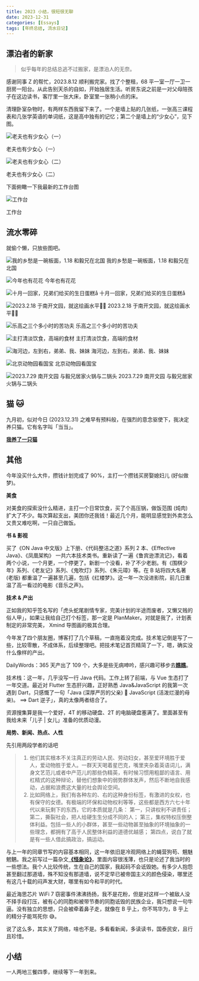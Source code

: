 ```yaml
---
title: 2023 小结，很短很无聊
date: 2023-12-31
categories: [Essays]
tags: [年终总结, 流水日记]
---
```


## 漂泊者的新家

> 似乎每年的总结总逃不过搬家，是漂泊人的无奈。

感谢同事 Z 的帮忙，2023.8.12 顺利搬完家。找了个整租，68 平一室一厅一卫一厨房一阳台。从此告别天杀的自如，开始独居生活。听房东说之前是一对父母陪孩子在这边读书，客厅里一张大床，卧室里一张稍小点的床。

清理卧室杂物时，有两样东西我留下来了。一个是墙上贴的几张纸，一张高三课程表和几张学英语的单词纸，这是高中独有的记忆；第二个是墙上的“少女心”，见下图。

![老夫也有少女心（一）](https://ikangjia.cn/images/article/2023%20%E5%B0%8F%E7%BB%93%EF%BC%88%E5%BE%88%E7%9F%AD%EF%BC%8C%E5%BE%88%E6%97%A0%E8%81%8A%EF%BC%89/%E5%B0%91%E5%A5%B3%E5%BF%831.jpeg)

老夫也有少女心（一）

![老夫也有少女心（二）](https://ikangjia.cn/images/article/2023%20%E5%B0%8F%E7%BB%93%EF%BC%88%E5%BE%88%E7%9F%AD%EF%BC%8C%E5%BE%88%E6%97%A0%E8%81%8A%EF%BC%89/%E5%B0%91%E5%A5%B3%E5%BF%832.jpeg)

老夫也有少女心（二）

下面俯瞰一下我最新的工作台图

![工作台](https://ikangjia.cn/images/article/2023%20%E5%B0%8F%E7%BB%93%EF%BC%88%E5%BE%88%E7%9F%AD%EF%BC%8C%E5%BE%88%E6%97%A0%E8%81%8A%EF%BC%89/%E5%B7%A5%E4%BD%9C%E5%8F%B0.jpeg)

工作台

## 流水零碎

就偷个懒，只放些图吧。

![我的乡愁是一碗板面，1.18 和毅兄在北国](https://ikangjia.cn/images/article/2023%20%E5%B0%8F%E7%BB%93%EF%BC%88%E5%BE%88%E7%9F%AD%EF%BC%8C%E5%BE%88%E6%97%A0%E8%81%8A%EF%BC%89/banmian.jpeg)
我的乡愁是一碗板面，1.18 和毅兄在北国

![今年也有花花](https://ikangjia.cn/images/article/2023%20%E5%B0%8F%E7%BB%93%EF%BC%88%E5%BE%88%E7%9F%AD%EF%BC%8C%E5%BE%88%E6%97%A0%E8%81%8A%EF%BC%89/flowers.jpeg)
今年也有花花

![十月一回家，兄弟们给买的生日蛋糕å](https://ikangjia.cn/images/article/2023%20%E5%B0%8F%E7%BB%93%EF%BC%88%E5%BE%88%E7%9F%AD%EF%BC%8C%E5%BE%88%E6%97%A0%E8%81%8A%EF%BC%89/dangao.jpeg)
十月一回家，兄弟们给买的生日蛋糕å

![2023.2.18 于南开文园，就这绘画水平😮‍💨](https://ikangjia.cn/images/article/2023%20%E5%B0%8F%E7%BB%93%EF%BC%88%E5%BE%88%E7%9F%AD%EF%BC%8C%E5%BE%88%E6%97%A0%E8%81%8A%EF%BC%89/paint1.jpeg)
2023.2.18 于南开文园，就这绘画水平😮‍💨

![乐高之三个多小时的苦功夫](https://ikangjia.cn/images/article/2023%20%E5%B0%8F%E7%BB%93%EF%BC%88%E5%BE%88%E7%9F%AD%EF%BC%8C%E5%BE%88%E6%97%A0%E8%81%8A%EF%BC%89/legao.jpeg)
乐高之三个多小时的苦功夫

![主打清淡饮食，高端的食材](https://ikangjia.cn/images/article/2023%20%E5%B0%8F%E7%BB%93%EF%BC%88%E5%BE%88%E7%9F%AD%EF%BC%8C%E5%BE%88%E6%97%A0%E8%81%8A%EF%BC%89/ynshiqingdan.jpeg)
主打清淡饮食，高端的食材

![海河边，左到右，弟弟、我、妹妹](https://ikangjia.cn/images/article/2023%20%E5%B0%8F%E7%BB%93%EF%BC%88%E5%BE%88%E7%9F%AD%EF%BC%8C%E5%BE%88%E6%97%A0%E8%81%8A%EF%BC%89/brother-river.jpeg)
海河边，左到右，弟弟、我、妹妹

![北京动物园看国宝](https://ikangjia.cn/images/article/2023%20%E5%B0%8F%E7%BB%93%EF%BC%88%E5%BE%88%E7%9F%AD%EF%BC%8C%E5%BE%88%E6%97%A0%E8%81%8A%EF%BC%89/xiongmao.jpeg)
北京动物园看国宝

![2023.7.29 南开文园 与毅兄居家火锅与二锅头](https://ikangjia.cn/images/article/2023%20%E5%B0%8F%E7%BB%93%EF%BC%88%E5%BE%88%E7%9F%AD%EF%BC%8C%E5%BE%88%E6%97%A0%E8%81%8A%EF%BC%89/erguotou.jpeg)
2023.7.29 南开文园 与毅兄居家火锅与二锅头

## 猫 🐱

九月初，似对今日 (2023.12.31) 之难早有预料般，在强烈的意念驱使下，我决定养只猫。它有名字叫「当当」。

[**我养了一只猫**](https://ikangjia.cn/2023/%E6%88%91%E5%85%BB%E4%BA%86%E4%B8%80%E5%8F%AA%E7%8C%AB%EF%BC%8C%E5%AE%83%E6%9C%89%E5%90%8D%E5%AD%97%E5%8F%AB%E5%BD%93%E5%BD%93/)

## 其他

今年没买什么大件，攒钱计划完成了 90%，主打一个攒钱买房娶媳妇儿 (好似做梦)。

**美食**

对美食的探索没什么精进，主打一个日常饮食，买了个高压锅，做饭范围 (炖肉) 扩大了不少。每次算起支出，美团你还我钱！最近几个月，能明显感觉到外卖怎么又贵又难吃啊，一只自己做饭。

**书 & 影视**

买了《ON Java 中文版》上下册、《代码整洁之道》系列 2 本、《Effective Java》、《凤凰架构》 一共六本技术类书。重新读了一遍《鲁宾逊漂流记》，看着两个小说，一个月更，一个停更了。新剧一个没看，补了不少老剧。有《围棋少年》系列、《老友记》系列、《鬼吹灯》系列、《朱元璋》等。在 B 站将四大名著 (老版) 都重温了一遍甚至几遍，包括《红楼梦》。这一年一次没进影院，前几日重温了高一看过的电影《音乐之声》。

**技术 & 产出**

正如我的知乎签名写的「虎头蛇尾剧情专家，完美计划的半途而废者，又懒又贱的俗人甲」，如果让我给自己打个标签，那一定是 PlanMaker。对就是我了，计划表制定的非常完美， Xmind 导图画的极其合理。

今年发了四个朋友圈，博客打了几个草稿，一直拖着没完成。技术笔记倒是写了一些，比较零散，不成体系，后续整理吧。把技术笔记首页精简了一下，嗯，确实没什么像样的产出。

DailyWords：365 天产出了 109 个，大多是些无病呻吟，感兴趣可移步去[**瞧瞧**](https://ikangjia.notion.site/Daily-Words-1a4c485ef35680d890a3f1cbcbc57c2e?pvs=74)。

技术栈：这一年，几乎没写一行 Java 代码。工作上转了前端，与 Vue 生态打了一年交道。最近对 Flutter 生态肝兴趣，正好熟悉 Java&JavaScript 的我第一次遇到 Dart，只感慨了一句「Java (深厚严厉的父亲) 💓 JavaScript (活泼烂漫的母亲)。 ==> Dart 逆子」，真的太像两者结合了。

资源搜集算是我一个爱好，4T 的移动硬盘、2T 的电脑硬盘塞满了。里面甚至有我给未来「儿子 | 女儿」准备的优质动漫。

**局势、新闻、热点、人性**

先引用两段学者的话吧

> 1. 他们其实根本不关注真正的劳动人民、劳动妇女，甚至爱环境胜于爱人，爱动物胜于爱人。一群天天喝着星巴克，嘴里夹杂着英语词儿，满身文艺范儿或者中产范儿的那些伪精英，有时候习惯用粗鄙的语言、用杠精式的这种辩论，替他们想象中的弱势群体发声，然后不断地自我感动，占据和浪费这大量的社会舆论空间。
> 2. 比如网络上，我们有各种左的、右的这种身份标签，有激进的女权，也有保守的女德。有极端的环保和动物权利等等，这些都是西方六七十年代以来玩剩下的东西，它的本质就是几条： 第一，只讲权利不讲责任； 第二，撕裂社会，把人给硬生生分成不同的人； 第三，集权特权压倒整体利益。包括一些人的小群体，甚至一些动物甚至抽象的环境抽象的一些理念，都拥有了高于人民整体利益的道德优越感； 第四点，说白了就是有一些人借此搞政治，搞运动。

与上一年的同章节写的内容基本相同，这一年依旧是冷观网络上的蝇营狗苟、魑魅魍魉。我之前写过一篇杂文[**《怪象论》**](https://blog.ikangjia.cn/It-Will-Be-Better)，里面内容很浅薄，也只是论述了我当时的一些想法。我个人比较传统，生在自己的国家，我起码不会诋毁她。有多少人抱怨甚至翻过那道墙，殊不知没有那道墙，说不定早已被帝国主义的颜色侵染，哪里还有这几十载的闷声发大财，哪里有如今和平的时代。

最近海思芯片 WiFi 7 窃密事件沸沸扬扬，我不是花粉，但是对这样一个被敌人没不择手段打压，被有心的同胞和被带节奏的同胞诋毁的民族企业，我只想说一句牛逼。没有独立的思想，只会被牵着鼻子走，就像在 B 乎上，你不骂华为，B 乎上的精分子能骂死你 😅。

说了这么多，其实关了网络，啥也不是。多看看新闻，多读读书，国泰民安，且行且珍惜。

## 小结

一人两地三餐四季，继续等下一年到来。